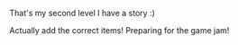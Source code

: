 That's my second level
I have a story :)

Actually add the correct items!
Preparing for the game jam!